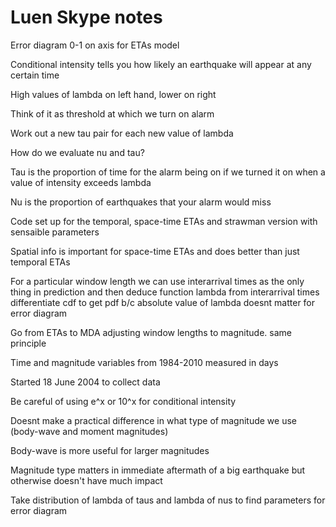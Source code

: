 # Luen Skype notes

Error diagram 0-1 on axis for ETAs model 

Conditional intensity tells you how likely an earthquake will appear at any certain time

High values of lambda on left hand, lower on right

Think of it as threshold at which we turn on alarm

Work out a new tau pair for each new value of lambda

How do we evaluate nu and tau?

Tau is the proportion of time for the alarm being on if we turned it on when a value of intensity exceeds lambda

Nu is the proportion of earthquakes that your alarm would miss



Code set up for the temporal, space-time ETAs and strawman version with sensaible parameters

Spatial info is important for space-time ETAs and does better than just temporal ETAs

For a particular window length we can use interarrival times as the only thing in prediction and then deduce function lambda from interarrival times differentiate cdf to get pdf b/c absolute value of lambda doesnt matter for error diagram

Go from ETAs to MDA adjusting window lengths to magnitude. same principle

Time and magnitude variables from 1984-2010 measured in days

Started 18 June 2004 to collect data

Be careful of using e^x or 10^x for conditional intensity

Doesnt make a practical difference in what type of magnitude we use (body-wave and moment magnitudes)

Body-wave is more useful for larger magnitudes

Magnitude type matters in immediate aftermath of a big earthquake but otherwise doesn't have much impact

Take distribution of lambda of taus and lambda of nus to find parameters for error diagram
